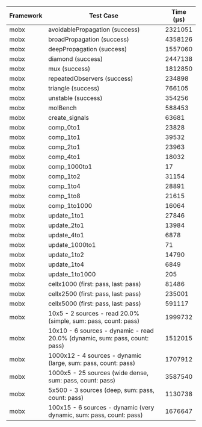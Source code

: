| Framework | Test Case | Time (μs) |
| --- | --- | --- |
| mobx | avoidablePropagation (success) | 2321051 |
| mobx | broadPropagation (success) | 4358126 |
| mobx | deepPropagation (success) | 1557060 |
| mobx | diamond (success) | 2447138 |
| mobx | mux (success) | 1812850 |
| mobx | repeatedObservers (success) | 234898 |
| mobx | triangle (success) | 766105 |
| mobx | unstable (success) | 354256 |
| mobx | molBench | 588453 |
| mobx | create_signals | 63681 |
| mobx | comp_0to1 | 23828 |
| mobx | comp_1to1 | 39532 |
| mobx | comp_2to1 | 23963 |
| mobx | comp_4to1 | 18032 |
| mobx | comp_1000to1 | 17 |
| mobx | comp_1to2 | 31154 |
| mobx | comp_1to4 | 28891 |
| mobx | comp_1to8 | 21615 |
| mobx | comp_1to1000 | 16064 |
| mobx | update_1to1 | 27846 |
| mobx | update_2to1 | 13984 |
| mobx | update_4to1 | 6878 |
| mobx | update_1000to1 | 71 |
| mobx | update_1to2 | 14790 |
| mobx | update_1to4 | 6849 |
| mobx | update_1to1000 | 205 |
| mobx | cellx1000 (first: pass, last: pass) | 81486 |
| mobx | cellx2500 (first: pass, last: pass) | 235001 |
| mobx | cellx5000 (first: pass, last: pass) | 591117 |
| mobx | 10x5 - 2 sources - read 20.0% (simple, sum: pass, count: pass) | 1999732 |
| mobx | 10x10 - 6 sources - dynamic - read 20.0% (dynamic, sum: pass, count: pass) | 1512015 |
| mobx | 1000x12 - 4 sources - dynamic (large, sum: pass, count: pass) | 1707912 |
| mobx | 1000x5 - 25 sources (wide dense, sum: pass, count: pass) | 3587540 |
| mobx | 5x500 - 3 sources (deep, sum: pass, count: pass) | 1130738 |
| mobx | 100x15 - 6 sources - dynamic (very dynamic, sum: pass, count: pass) | 1676647 |

